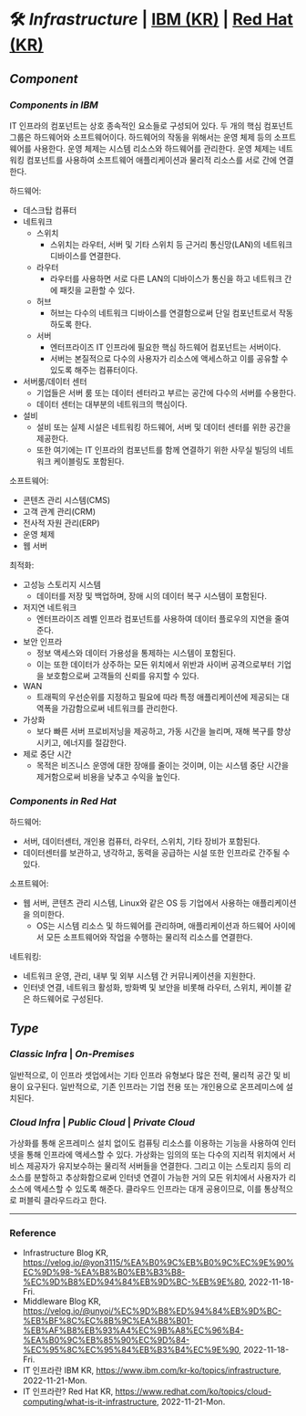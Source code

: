 # :hammer_and_wrench: _Infrastructure_ | [IBM (KR)](https://www.ibm.com/kr-ko/topics/infrastructure) | [Red Hat (KR)](https://www.redhat.com/ko/topics/cloud-computing/what-is-it-infrastructure)

## _Component_

### _Components in IBM_

IT 인프라의 컴포넌트는 상호 종속적인 요소들로 구성되어 있다. 두 개의 핵심 컴포넌트 그룹은 하드웨어와 소프트웨어이다. 하드웨어의 작동을 위해서는 운영 체제 등의 소프트웨어를 사용한다. 운영 체제는 시스템 리소스와 하드웨어를 관리한다. 운영 체제는 네트워킹 컴포넌트를 사용하여 소프트웨어 애플리케이션과 물리적 리소스를 서로 간에 연결한다.

하드웨어:
- 데스크탑 컴퓨터
- 네트워크
  - 스위치
    - 스위치는 라우터, 서버 및 기타 스위치 등 근거리 통신망(LAN)의 네트워크 디바이스를 연결한다.
  - 라우터
    - 라우터를 사용하면 서로 다른 LAN의 디바이스가 통신을 하고 네트워크 간에 패킷을 교환할 수 있다.
  - 허브
    - 허브는 다수의 네트워크 디바이스를 연결함으로써 단일 컴포넌트로서 작동하도록 한다.
  - 서버
    - 엔터프라이즈 IT 인프라에 필요한 핵심 하드웨어 컴포넌트는 서버이다.
    - 서버는 본질적으로 다수의 사용자가 리소스에 액세스하고 이를 공유할 수 있도록 해주는 컴퓨터이다.
- 서버룸/데이터 센터
  - 기업들은 서버 룸 또는 데이터 센터라고 부르는 공간에 다수의 서버를 수용한다.
  - 데이터 센터는 대부분의 네트워크의 핵심이다.
- 설비
  - 설비 또는 실제 시설은 네트워킹 하드웨어, 서버 및 데이터 센터를 위한 공간을 제공한다.
  - 또한 여기에는 IT 인프라의 컴포넌트를 함께 연결하기 위한 사무실 빌딩의 네트워크 케이블링도 포함된다.

소프트웨어:
- 콘텐츠 관리 시스템(CMS)
- 고객 관계 관리(CRM)
- 전사적 자원 관리(ERP)
- 운영 체제
- 웹 서버

최적화:
- 고성능 스토리지 시스템
  - 데이터를 저장 및 백업하며, 장애 시의 데이터 복구 시스템이 포함된다.
- 저지연 네트워크
  - 엔터프라이즈 레벨 인프라 컴포넌트를 사용하여 데이터 플로우의 지연을 줄여준다.
- 보안 인프라
  - 정보 액세스와 데이터 가용성을 통제하는 시스템이 포함된다.
  - 이는 또한 데이터가 상주하는 모든 위치에서 위반과 사이버 공격으로부터 기업을 보호함으로써 고객들의 신뢰를 유지할 수 있다.
- WAN
  - 트래픽의 우선순위를 지정하고 필요에 따라 특정 애플리케이션에 제공되는 대역폭을 가감함으로써 네트워크를 관리한다.
- 가상화
  - 보다 빠른 서버 프로비저닝을 제공하고, 가동 시간을 늘리며, 재해 복구를 향상시키고, 에너지를 절감한다.
- 제로 중단 시간
  - 목적은 비즈니스 운영에 대한 장애를 줄이는 것이며, 이는 시스템 중단 시간을 제거함으로써 비용을 낮추고 수익을 높인다.

### _Components in Red Hat_

하드웨어:
- 서버, 데이터센터, 개인용 컴퓨터, 라우터, 스위치, 기타 장비가 포함된다.
- 데이터센터를 보관하고, 냉각하고, 동력을 공급하는 시설 또한 인프라로 간주될 수 있다.

소프트웨어:
- 웹 서버, 콘텐츠 관리 시스템, Linux와 같은 OS 등 기업에서 사용하는 애플리케이션을 의미한다.
  - OS는 시스템 리소스 및 하드웨어를 관리하며, 애플리케이션과 하드웨어 사이에서 모든 소프트웨어와 작업을 수행하는 물리적 리소스를 연결한다.

네트워킹:
- 네트워크 운영, 관리, 내부 및 외부 시스템 간 커뮤니케이션을 지원한다.
- 인터넷 연결, 네트워크 활성화, 방화벽 및 보안을 비롯해 라우터, 스위치, 케이블 같은 하드웨어로 구성된다.

## _Type_

### _Classic Infra_ | _On-Premises_

일반적으로, 이 인프라 셋업에서는 기타 인프라 유형보다 많은 전력, 물리적 공간 및 비용이 요구된다. 일반적으로, 기존 인프라는 기업 전용 또는 개인용으로 온프레미스에 설치된다.

### _Cloud Infra_ | _Public Cloud_ | _Private Cloud_

가상화를 통해 온프레미스 설치 없이도 컴퓨팅 리소스를 이용하는 기능을 사용하여 인터넷을 통해 인프라에 액세스할 수 있다. 가상화는 임의의 또는 다수의 지리적 위치에서 서비스 제공자가 유지보수하는 물리적 서버들을 연결한다. 그리고 이는 스토리지 등의 리소스를 분할하고 추상화함으로써 인터넷 연결이 가능한 거의 모든 위치에서 사용자가 리소스에 액세스할 수 있도록 해준다. 클라우드 인프라는 대개 공용이므로, 이를 통상적으로 퍼블릭 클라우드라고 한다.

---

### Reference
- Infrastructure Blog KR, https://velog.io/@yon3115/%EA%B0%9C%EB%B0%9C%EC%9E%90%EC%9D%98-%EA%B8%B0%EB%B3%B8-%EC%9D%B8%ED%94%84%EB%9D%BC-%EB%9E%80, 2022-11-18-Fri.
- Middleware Blog KR, https://velog.io/@unyoi/%EC%9D%B8%ED%94%84%EB%9D%BC-%EB%BF%8C%EC%8B%9C%EA%B8%B01-%EB%AF%B8%EB%93%A4%EC%9B%A8%EC%96%B4-%EA%B0%9C%EB%85%90%EC%9D%84-%EC%95%8C%EC%95%84%EB%B3%B4%EC%9E%90, 2022-11-18-Fri.
- IT 인프라란 IBM KR, https://www.ibm.com/kr-ko/topics/infrastructure, 2022-11-21-Mon.
- IT 인프라란? Red Hat KR, https://www.redhat.com/ko/topics/cloud-computing/what-is-it-infrastructure, 2022-11-21-Mon.
